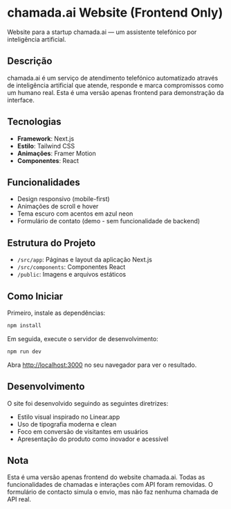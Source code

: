 # chamada.ai Website (Frontend Only)

Website para a startup chamada.ai — um assistente telefónico por inteligência artificial.

## Descrição

chamada.ai é um serviço de atendimento telefónico automatizado através de inteligência artificial que atende, responde e marca compromissos como um humano real. Esta é uma versão apenas frontend para demonstração da interface.

## Tecnologias

- **Framework**: Next.js
- **Estilo**: Tailwind CSS
- **Animações**: Framer Motion
- **Componentes**: React

## Funcionalidades

- Design responsivo (mobile-first)
- Animações de scroll e hover
- Tema escuro com acentos em azul neon
- Formulário de contato (demo - sem funcionalidade de backend)

## Estrutura do Projeto

- `/src/app`: Páginas e layout da aplicação Next.js
- `/src/components`: Componentes React
- `/public`: Imagens e arquivos estáticos

## Como Iniciar

Primeiro, instale as dependências:

```bash
npm install
```

Em seguida, execute o servidor de desenvolvimento:

```bash
npm run dev
```

Abra [http://localhost:3000](http://localhost:3000) no seu navegador para ver o resultado.

## Desenvolvimento

O site foi desenvolvido seguindo as seguintes diretrizes:

- Estilo visual inspirado no Linear.app
- Uso de tipografia moderna e clean
- Foco em conversão de visitantes em usuários
- Apresentação do produto como inovador e acessível

## Nota

Esta é uma versão apenas frontend do website chamada.ai. Todas as funcionalidades de chamadas e interações com API foram removidas. O formulário de contacto simula o envio, mas não faz nenhuma chamada de API real. 